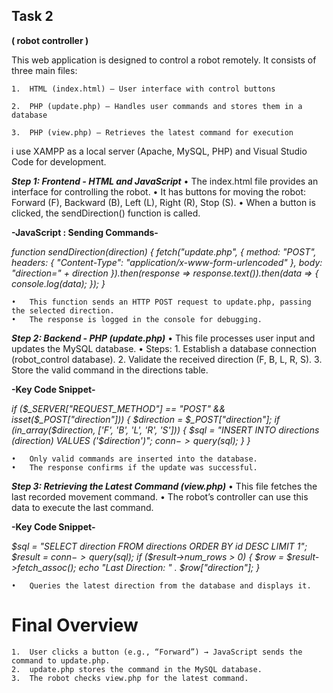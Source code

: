 ## Task 2
**( robot controller )**

This web application is designed to control a robot remotely. It consists of three main files:

	1.	HTML (index.html) – User interface with control buttons
 
	2.	PHP (update.php) – Handles user commands and stores them in a database
 
	3.	PHP (view.php) – Retrieves the latest command for execution
 
i use XAMPP as a local server (Apache, MySQL, PHP) and Visual Studio Code for development.

***Step 1: Frontend - HTML and JavaScript***
	•	The index.html file provides an interface for controlling the robot.
	•	It has buttons for moving the robot: Forward (F), Backward (B), Left (L), Right (R), Stop (S).
	•	When a button is clicked, the sendDirection() function is called.

**-JavaScript : Sending Commands-**

*function sendDirection(direction) {
    fetch("update.php", {
        method: "POST",
        headers: { "Content-Type": "application/x-www-form-urlencoded" },
        body: "direction=" + direction
    }).then(response => response.text()).then(data => {
        console.log(data);
    });
}*

	•	This function sends an HTTP POST request to update.php, passing the selected direction.
	•	The response is logged in the console for debugging.

***Step 2: Backend - PHP (update.php)***
	•	This file processes user input and updates the MySQL database.
	•	Steps:
	1.	Establish a database connection (robot_control database).
	2.	Validate the received direction (F, B, L, R, S).
	3.	Store the valid command in the directions table.

**-Key Code Snippet-**

*if ($_SERVER["REQUEST_METHOD"] == "POST" && isset($_POST["direction"])) {
    $direction = $_POST["direction"];
    if (in_array($direction, ['F', 'B', 'L', 'R', 'S'])) {
        $sql = "INSERT INTO directions (direction) VALUES ('$direction')";
        $conn->query($sql);
    }
}*

	•	Only valid commands are inserted into the database.
	•	The response confirms if the update was successful.

***Step 3: Retrieving the Latest Command (view.php)***
	•	This file fetches the last recorded movement command.
	•	The robot’s controller can use this data to execute the last command.

**-Key Code Snippet-**

*$sql = "SELECT direction FROM directions ORDER BY id DESC LIMIT 1";
$result = $conn->query($sql);
if ($result->num_rows > 0) {
    $row = $result->fetch_assoc();
    echo "Last Direction: " . $row["direction"];
}*

	•	Queries the latest direction from the database and displays it.

# Final Overview
	1.	User clicks a button (e.g., “Forward”) → JavaScript sends the command to update.php.
	2.	update.php stores the command in the MySQL database.
	3.	The robot checks view.php for the latest command.

